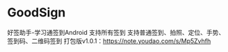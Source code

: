 # GoodSign
好签助手-学习通签到Android  支持所有签到
支持普通签到、拍照、定位、手势、签到码、二维码签到
打包版v1.0.1：https://note.youdao.com/s/Mp5Zvhfh

